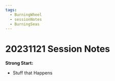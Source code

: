 ```yaml
---
tags:
  - BurningWheel
  - sessionNotes
  - BurningSeas
---
```

# 20231121 Session Notes
**Strong Start:**
- Stuff that Happens